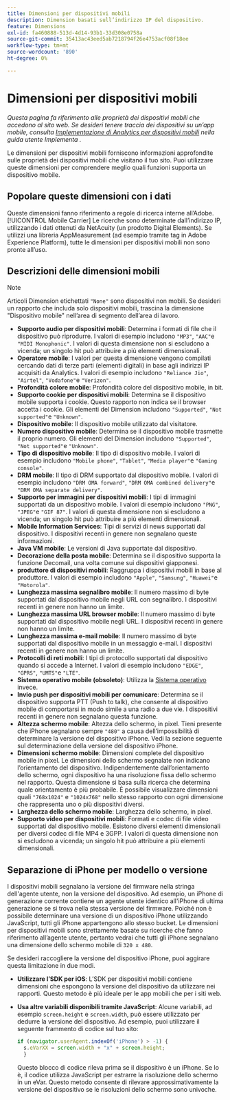 ```yaml
---
title: Dimensioni per dispositivi mobili
description: Dimension basati sull’indirizzo IP del dispositivo.
feature: Dimensions
exl-id: fa460888-513d-4d14-93b1-33d308e0758a
source-git-commit: 35413ac43eed5ab7218794f26e4753acf08f18ee
workflow-type: tm+mt
source-wordcount: '890'
ht-degree: 0%

---
```


# Dimensioni per dispositivi mobili

*Questa pagina fa riferimento alle proprietà dei dispositivi mobili che accedono al sito web. Se desideri tenere traccia dei dispositivi su un’app mobile, consulta [Implementazione di Analytics per dispositivi mobili](/help/implement/mobile-device-sdk.md) nella guida utente Implementa .*

Le dimensioni per dispositivi mobili forniscono informazioni approfondite sulle proprietà dei dispositivi mobili che visitano il tuo sito. Puoi utilizzare queste dimensioni per comprendere meglio quali funzioni supporta un dispositivo mobile.

## Popolare queste dimensioni con i dati

Queste dimensioni fanno riferimento a regole di ricerca interne all’Adobe. [!UICONTROL Mobile Carrier] Le ricerche sono determinate dall’indirizzo IP, utilizzando i dati ottenuti da NetAcuity (un prodotto Digital Elements).
Se utilizzi una libreria AppMeasurement (ad esempio tramite tag in Adobe Experience Platform), tutte le dimensioni per dispositivi mobili non sono pronte all’uso.

## Descrizioni delle dimensioni mobili

>[!NOTE]
>
>Articoli Dimension etichettati `"None"` sono dispositivi non mobili. Se desideri un rapporto che includa solo dispositivi mobili, trascina la dimensione &quot;Dispositivo mobile&quot; nell’area di segmento dell’area di lavoro.

* **Supporto audio per dispositivi mobili**: Determina i formati di file che il dispositivo può riprodurre. I valori di esempio includono `"MP3"`, `"AAC"`e `"MIDI Monophonic"`. I valori di questa dimensione non si escludono a vicenda; un singolo hit può attribuire a più elementi dimensionali.
* **Operatore mobile**: I valori per questa dimensione vengono compilati cercando dati di terze parti (elementi digitali) in base agli indirizzi IP acquisiti da Analytics. I valori di esempio includono `"Reliance Jio"`, `"Airtel"`, `"Vodafone"`e `"Verizon"`.
* **Profondità colore mobile**: Profondità colore del dispositivo mobile, in bit.
* **Supporto cookie per dispositivi mobili**: Determina se il dispositivo mobile supporta i cookie. Questo rapporto non indica se il browser accetta i cookie. Gli elementi del Dimension includono `"Supported"`, `"Not supported"`e `"Unknown"`.
* **Dispositivo mobile**: Il dispositivo mobile utilizzato dal visitatore.
* **Numero dispositivo mobile**: Determina se il dispositivo mobile trasmette il proprio numero. Gli elementi del Dimension includono `"Supported"`, `"Not supported"`e `"Unknown"`.
* **Tipo di dispositivo mobile**: Il tipo di dispositivo mobile. I valori di esempio includono `"Mobile phone"`, `"Tablet"`, `"Media player"`e `"Gaming console"`.
* **DRM mobile**: Il tipo di DRM supportato dal dispositivo mobile. I valori di esempio includono `"DRM OMA forward"`, `"DRM OMA combined delivery"`e `"DRM OMA separate delivery"`.
* **Supporto per immagini per dispositivi mobili**: I tipi di immagini supportati da un dispositivo mobile. I valori di esempio includono `"PNG"`, `"JPEG"`e `"GIF 87"`. I valori di questa dimensione non si escludono a vicenda; un singolo hit può attribuire a più elementi dimensionali.
* **Mobile Information Services**: Tipi di servizi di news supportati dal dispositivo. I dispositivi recenti in genere non segnalano queste informazioni.
* **Java VM mobile**: Le versioni di Java supportate dal dispositivo.
* **Decorazione della posta mobile**: Determina se il dispositivo supporta la funzione Decomail, una volta comune sui dispositivi giapponesi.
* **produttore di dispositivi mobili**: Raggruppa i dispositivi mobili in base al produttore. I valori di esempio includono `"Apple"`, `"Samsung"`, `"Huawei"`e `"Motorola"`.
* **Lunghezza massima segnalibro mobile**: Il numero massimo di byte supportati dal dispositivo mobile negli URL con segnalibro. I dispositivi recenti in genere non hanno un limite.
* **Lunghezza massima URL browser mobile**: Il numero massimo di byte supportati dal dispositivo mobile negli URL. I dispositivi recenti in genere non hanno un limite.
* **Lunghezza massima e-mail mobile**: Il numero massimo di byte supportati dal dispositivo mobile in un messaggio e-mail. I dispositivi recenti in genere non hanno un limite.
* **Protocolli di reti mobili**: I tipi di protocollo supportati dal dispositivo quando si accede a Internet. I valori di esempio includono `"EDGE"`, `"GPRS"`, `"UMTS"`e `"LTE"`.
* **Sistema operativo mobile (obsoleto)**: Utilizza la [Sistema operativo](operating-systems.md) invece.
* **Invio push per dispositivi mobili per comunicare**: Determina se il dispositivo supporta PTT (Push to talk), che consente al dispositivo mobile di comportarsi in modo simile a una radio a due vie. I dispositivi recenti in genere non segnalano questa funzione.
* **Altezza schermo mobile**: Altezza dello schermo, in pixel. Tieni presente che iPhone segnalano sempre `"480"` a causa dell’impossibilità di determinare la versione del dispositivo iPhone. Vedi la sezione seguente sul determinazione della versione del dispositivo iPhone.
* **Dimensioni schermo mobile**: Dimensioni complete del dispositivo mobile in pixel. Le dimensioni dello schermo segnalate non indicano l’orientamento del dispositivo. Indipendentemente dall’orientamento dello schermo, ogni dispositivo ha una risoluzione fissa dello schermo nel rapporto. Questa dimensione si basa sulla ricerca che determina quale orientamento è più probabile. È possibile visualizzare dimensioni quali `"768x1024"` e `"1024x768"` nello stesso rapporto con ogni dimensione che rappresenta uno o più dispositivi diversi.
* **Larghezza dello schermo mobile**: Larghezza dello schermo, in pixel.
* **Supporto video per dispositivi mobili**: Formati e codec di file video supportati dal dispositivo mobile. Esistono diversi elementi dimensionali per diversi codec di file MP4 e 3GPP. I valori di questa dimensione non si escludono a vicenda; un singolo hit può attribuire a più elementi dimensionali.

## Separazione di iPhone per modello o versione

I dispositivi mobili segnalano la versione del firmware nella stringa dell&#39;agente utente, non la versione del dispositivo. Ad esempio, un iPhone di generazione corrente contiene un agente utente identico all&#39;iPhone di ultima generazione se si trova nella stessa versione del firmware. Poiché non è possibile determinare una versione di un dispositivo iPhone utilizzando JavaScript, tutti gli iPhone appartengono allo stesso bucket. Le dimensioni per dispositivi mobili sono strettamente basate su ricerche che fanno riferimento all’agente utente, pertanto vedrai che tutti gli iPhone segnalano una dimensione dello schermo mobile di `320 x 480`.

Se desideri raccogliere la versione del dispositivo iPhone, puoi aggirare questa limitazione in due modi.

* **Utilizzare l’SDK per iOS**: L’SDK per dispositivi mobili contiene dimensioni che espongono la versione del dispositivo da utilizzare nei rapporti. Questo metodo è più ideale per le app mobili che per i siti web.
* **Usa altre variabili disponibili tramite JavaScript**: Alcune variabili, ad esempio `screen.height` e `screen.width`, può essere utilizzato per dedurre la versione del dispositivo. Ad esempio, puoi utilizzare il seguente frammento di codice sul tuo sito:

   ```js
   if (navigator.userAgent.indexOf('iPhone') > -1) {
     s.eVarXX = screen.width + "x" + screen.height;
     }
   ```

   Questo blocco di codice rileva prima se il dispositivo è un iPhone. Se lo è, il codice utilizza JavaScript per estrarre la risoluzione dello schermo in un eVar. Questo metodo consente di rilevare approssimativamente la versione del dispositivo se le risoluzioni dello schermo sono univoche.
